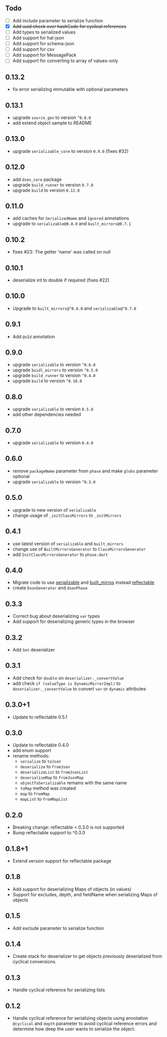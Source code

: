## Todo

* [ ] Add include parameter to serialize function
* [x] ~~Add uuid check over hashCode for cyclical references~~
* [ ] Add types to serialized values
* [ ] Add support for hal-json
* [ ] Add support for schema-json
* [ ] Add support for csv
* [ ] Add support for MessagePack
* [ ] Add support for converting to array of values-only

## 0.13.2
   
- fix error serializing immutable with optional parameters

## 0.13.1

- upgrade `source_gen` to version `^0.8.0`
- add extend object sample to README

## 0.13.0

- upgrade `serializable_core` to version `0.9.0` (fixes #32)

## 0.12.0

- add `dson_core` package
- upgrade `build_runner` to version `0.7.0`
- upgrade `build` to version `0.12.0`

## 0.11.0

- add caches for `SerializedName` and `Ignored` annotations
- upgrade to `serializable@0.8.0` and `built_mirrors@0.7.1`

## 0.10.2

- fixes #23: The getter 'name' was called on null

## 0.10.1

- deserialize int to double if required (fixes #22)

## 0.10.0

- Upgrade to `built_mirrors@^0.6.0` and `serializable@^0.7.0`

## 0.9.1

- Add `@uId` annotation

## 0.9.0

- upgrade `serializable` to version `^0.6.0`
- upgrade `buidl_mirrors` to version `^0.5.0`
- upgrade `build_runner` to version `^0.4.0`
- upgrade `build` to version `^0.10.0`

## 0.8.0

- upgrade `serializable` to version `0.5.0`
- add other dependencies needed

## 0.7.0

- upgrade `serializable` to version `0.4.0`

## 0.6.0

- remove `packageName` parameter from `phase` and make `globs` parameter optional
- upgrade `serializable` to version `^0.3.0`

## 0.5.0

- upgrade to new version of `serializable`
- change usage of `_initClassMirrors` to `_initMirrors`

## 0.4.1

* use latest version of `serializable` and `built_mirrors`
* change use of `BuiltMirrorsGenerator` to `ClassMirrorsGenerator`
* add `InitClassMirrorsGenerator` to `phase.dart`

## 0.4.0

* Migrate code to use [serializable](https://pub.dartlang.org/packages/serializable)
and [built_mirros](https://pub.dartlang.org/packages/built_mirrors)
instead [reflectable](https://pub.dartlang.org/packages/reflectable)
* create `DsonGenerator` and `dsonPhase`

## 0.3.3

* Correct bug about deserializing `var` types
* Add support for deserializing generic types in the browser

## 0.3.2

* Add `Set` deserializer

## 0.3.1

* Add check for `double` on `deserializer._convertValue`
* add check `if (valueType is DynamicMirrorImpl)` to `deserializer._convertValue`
to convert `var` or `dynamic` attributes

## 0.3.0+1

* Update to reflectable 0.5.1

## 0.3.0

* Update to reflectable 0.4.0
* add enum support
* rename methods:
    * `serialize` to `toJson`
    * `deserialize` to `fromJson`
    * `deserializeList` to `fromJsonList`
    * `deserializeMap` to `fromJsonMap`
    * `objectToSerializable` remains with the same name
    * `toMap` method was created
    * `map` to `fromMap`
    * `mapList` to `fromMapList`

## 0.2.0
* Breaking change: reflectable < 0.3.0 is not supported
* Bump reflectable support to ^0.3.0

## 0.1.8+1
* Extend version support for reflectable package

## 0.1.8
* Add support for deserializing Maps of objects (in values)
* Support for excludes, depth, and fieldName when serializing Maps of objects

## 0.1.5
* Add exclude parameter to serialize function

## 0.1.4
* Create stack for deserializer to get objects previously deserialized from cyclical conversions.

## 0.1.3
* Handle cyclical reference for serializing lists

## 0.1.2
* Handle cyclical reference for serializing objects using annotation `@cyclical` and `depth` parameter to avoid cyclical reference errors and determine how deep the user wants to serialize the object.
